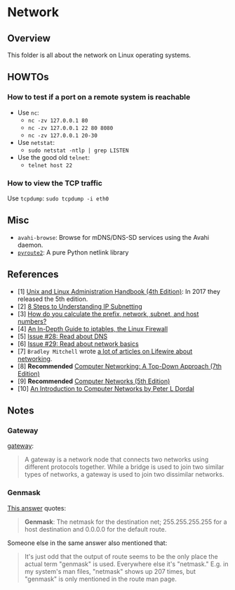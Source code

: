 # Network

## Overview

This folder is all about the network on Linux operating systems.

## HOWTOs

### How to test if a port on a remote system is reachable

- Use `nc`:
  - `nc -zv 127.0.0.1 80`
  - `nc -zv 127.0.0.1 22 80 8080`
  - `nc -zv 127.0.0.1 20-30`
- Use `netstat`:
  - `sudo netstat -ntlp | grep LISTEN`
- Use the good old `telnet`:
  - `telnet host 22`

### How to view the TCP traffic

Use `tcpdump`: `sudo tcpdump -i eth0`

## Misc

- `avahi-browse`: Browse for mDNS/DNS-SD services using the Avahi daemon.
- [`pyroute2`](https://pypi.org/project/pyroute2/): A pure Python netlink library

## References

- [1] [Unix and Linux Administration Handbook (4th Edition)](https://www.amazon.com/UNIX-Linux-System-Administration-Handbook/dp/0131480057): In 2017 they released the 5th edition.
- [2] [8 Steps to Understanding IP Subnetting](https://www.techopedia.com/6/28587/internet/8-steps-to-understanding-ip-subnetting)
- [3] [How do you calculate the prefix, network, subnet, and host numbers?](https://networkengineering.stackexchange.com/questions/7106/how-do-you-calculate-the-prefix-network-subnet-and-host-numbers)
- [4] [An In-Depth Guide to iptables, the Linux Firewall](https://www.booleanworld.com/depth-guide-iptables-linux-firewall/)
- [5] [Issue #28: Read about DNS](https://github.com/yaobinwen/robin_on_rails/issues/28)
- [6] [Issue #29: Read about network basics](https://github.com/yaobinwen/robin_on_rails/issues/29)
- [7] `Bradley Mitchell` wrote [a lot of articles on Lifewire about networking](https://www.lifewire.com/bradley-mitchell-816228).
- [8] **Recommended** [Computer Networking: A Top-Down Approach (7th Edition)](https://www.amazon.com/Computer-Networking-Top-Down-Approach-7th/dp/0133594149)
- [9] **Recommended** [Computer Networks (5th Edition)](https://www.amazon.com/Computer-Networks-5th-Andrew-Tanenbaum/dp/0132126958)
- [10] [An Introduction to Computer Networks by Peter L Dordal](https://intronetworks.cs.luc.edu/)

## Notes

### Gateway

[gateway](https://internetofthingsagenda.techtarget.com/definition/gateway):

> A gateway is a network node that connects two networks using different protocols together. While a bridge is used to join two similar types of networks, a gateway is used to join two dissimilar networks.

### Genmask

[This answer](https://serverfault.com/a/696992/125167) quotes:

> **Genmask**: The netmask for the destination net; 255.255.255.255 for a host destination and 0.0.0.0 for the default route.

Someone else in the same answer also mentioned that:

> It's just odd that the output of route seems to be the only place the actual term "genmask" is used. Everywhere else it's "netmask." E.g. in my system's man files, "netmask" shows up 207 times, but "genmask" is only mentioned in the route man page.
